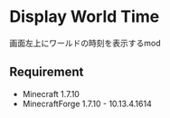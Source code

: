 Display World Time
==================

画面左上にワールドの時刻を表示するmod

## Requirement

- Minecraft 1.7.10
- MinecraftForge 1.7.10 - 10.13.4.1614
